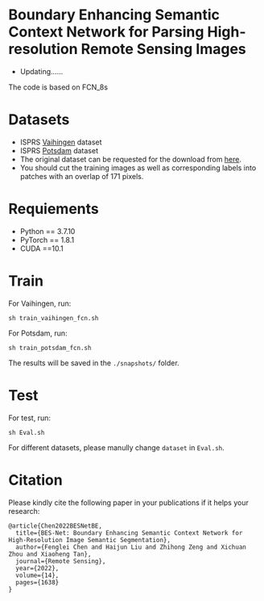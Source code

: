 # Boundary Enhancing Semantic Context Network for Parsing High-resolution Remote Sensing Images
- Updating......

The code is based on FCN_8s

# Datasets
- ISPRS [Vaihingen](https://www2.isprs.org/commissions/comm2/wg4/benchmark/2d-sem-label-vaihingen/) dataset
- ISPRS [Potsdam](https://www2.isprs.org/commissions/comm2/wg4/benchmark/2d-sem-label-potsdam/) dataset
- The original dataset can be requested for the download from [here](https://www2.isprs.org/commissions/comm2/wg4/benchmark/data-request-form/).
- You should cut the training images as well as corresponding labels into patches with an overlap of 171 pixels.

# Requiements
- Python == 3.7.10
- PyTorch == 1.8.1
- CUDA ==10.1

# Train
For Vaihingen, run:
```
sh train_vaihingen_fcn.sh
```
For Potsdam, run:
```
sh train_potsdam_fcn.sh
```
The results will be saved in the `./snapshots/` folder.

# Test
For test, run:
```
sh Eval.sh
```
For different datasets, please manully change `dataset` in `Eval.sh`.

# Citation
Please kindly cite the following paper in your publications if it helps your research:
```
@article{Chen2022BESNetBE,
  title={BES-Net: Boundary Enhancing Semantic Context Network for High-Resolution Image Semantic Segmentation},
  author={Fenglei Chen and Haijun Liu and Zhihong Zeng and Xichuan Zhou and Xiaoheng Tan},
  journal={Remote Sensing},
  year={2022},
  volume={14},
  pages={1638}
}
```
